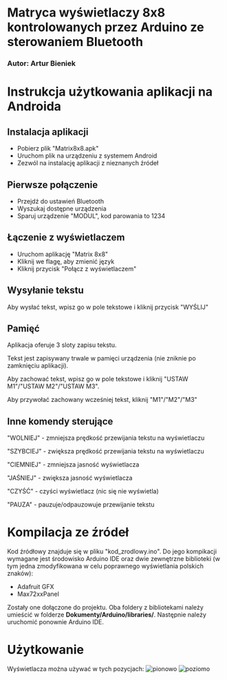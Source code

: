 # Matryca wyświetlaczy 8x8 kontrolowanych przez Arduino ze sterowaniem Bluetooth

### Autor: Artur Bieniek

# Instrukcja użytkowania aplikacji na Androida

## Instalacja aplikacji
 - Pobierz plik "Matrix8x8.apk"
 - Uruchom plik na urządzeniu z systemem Android
 - Zezwól na instalację aplikacji z nieznanych źródeł

## Pierwsze połączenie
- Przejdź do ustawień Bluetooth
- Wyszukaj dostępne urządzenia
- Sparuj urządzenie "MODUL", kod parowania to 1234
 
## Łączenie z wyświetlaczem
 - Uruchom aplikację "Matrix 8x8"
 - Kliknij we flagę, aby zmienić język
 - Kliknij przycisk "Połącz z wyświetlaczem"

## Wysyłanie tekstu
Aby wysłać tekst, wpisz go w pole tekstowe i kliknij przycisk "WYŚLIJ"

## Pamięć
Aplikacja oferuje 3 sloty zapisu tekstu.

Tekst jest zapisywany trwale w pamięci urządzenia (nie zniknie po zamknięciu aplikacji).

Aby zachować tekst, wpisz go w pole tekstowe i kliknij "USTAW M1"/"USTAW M2"/"USTAW M3".

Aby przywołać zachowany wcześniej tekst, kliknij "M1"/"M2"/"M3"

## Inne komendy sterujące
"WOLNIEJ" - zmniejsza prędkość przewijania tekstu na wyświetlaczu

"SZYBCIEJ" - zwiększa prędkość przewijania tekstu na wyświetlaczu

"CIEMNIEJ" - zmniejsza jasność wyświetlacza

"JAŚNIEJ" - zwiększa jasność wyświetlacza

"CZYŚĆ" - czyści wyświetlacz (nic się nie wyświetla)

"PAUZA" - pauzuje/odpauzowuje przewijanie tekstu

# Kompilacja ze źródeł
Kod źródłowy znajduje się w pliku "kod_zrodlowy.ino".
Do jego kompikacji wymagane jest środowisko Arduino IDE oraz dwie zewnętrzne biblioteki (w tym jedna zmodyfikowana w celu poprawnego wyświetlania polskich znaków):
 - Adafruit GFX
 - Max72xxPanel

Zostały one dołączone do projektu. Oba foldery z bibliotekami należy umieścić w folderze **Dokumenty/Arduino/libraries/**.
Następnie należy uruchomić ponownie Arduino IDE.

# Użytkowanie
Wyświetlacza można używać w tych pozycjach:
![pionowo](img/pionowo.png)
![poziomo](img/poziomo.png)
